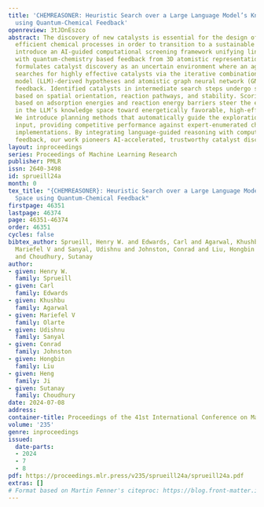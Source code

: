 ```yaml
---
title: 'CHEMREASONER: Heuristic Search over a Large Language Model’s Knowledge Space
  using Quantum-Chemical Feedback'
openreview: 3tJDnEszco
abstract: The discovery of new catalysts is essential for the design of new and more
  efficient chemical processes in order to transition to a sustainable future. We
  introduce an AI-guided computational screening framework unifying linguistic reasoning
  with quantum-chemistry based feedback from 3D atomistic representations. Our approach
  formulates catalyst discovery as an uncertain environment where an agent actively
  searches for highly effective catalysts via the iterative combination of large language
  model (LLM)-derived hypotheses and atomistic graph neural network (GNN)-derived
  feedback. Identified catalysts in intermediate search steps undergo structural evaluation
  based on spatial orientation, reaction pathways, and stability. Scoring functions
  based on adsorption energies and reaction energy barriers steer the exploration
  in the LLM’s knowledge space toward energetically favorable, high-efficiency catalysts.
  We introduce planning methods that automatically guide the exploration without human
  input, providing competitive performance against expert-enumerated chemical descriptor-based
  implementations. By integrating language-guided reasoning with computational chemistry
  feedback, our work pioneers AI-accelerated, trustworthy catalyst discovery.
layout: inproceedings
series: Proceedings of Machine Learning Research
publisher: PMLR
issn: 2640-3498
id: sprueill24a
month: 0
tex_title: "{CHEMREASONER}: Heuristic Search over a Large Language Model’s Knowledge
  Space using Quantum-Chemical Feedback"
firstpage: 46351
lastpage: 46374
page: 46351-46374
order: 46351
cycles: false
bibtex_author: Sprueill, Henry W. and Edwards, Carl and Agarwal, Khushbu and Olarte,
  Mariefel V and Sanyal, Udishnu and Johnston, Conrad and Liu, Hongbin and Ji, Heng
  and Choudhury, Sutanay
author:
- given: Henry W.
  family: Sprueill
- given: Carl
  family: Edwards
- given: Khushbu
  family: Agarwal
- given: Mariefel V
  family: Olarte
- given: Udishnu
  family: Sanyal
- given: Conrad
  family: Johnston
- given: Hongbin
  family: Liu
- given: Heng
  family: Ji
- given: Sutanay
  family: Choudhury
date: 2024-07-08
address:
container-title: Proceedings of the 41st International Conference on Machine Learning
volume: '235'
genre: inproceedings
issued:
  date-parts:
  - 2024
  - 7
  - 8
pdf: https://proceedings.mlr.press/v235/sprueill24a/sprueill24a.pdf
extras: []
# Format based on Martin Fenner's citeproc: https://blog.front-matter.io/posts/citeproc-yaml-for-bibliographies/
---
```

